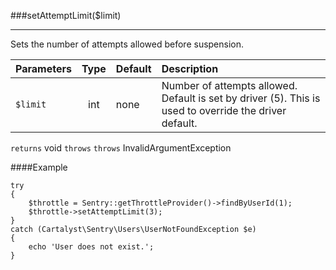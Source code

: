 <a id="setAttemptLimit"></a>
###setAttemptLimit($limit)

----------

Sets the number of attempts allowed before suspension.

Parameters                   | Type            | Default       | Description
:--------------------------- | :-------------: | :------------ | :--------------
`$limit`                     | int             | none          | Number of attempts allowed. Default is set by driver (5).  This is used to override the driver default.

`returns` void
`throws` `throws` InvalidArgumentException

####Example

	try
	{
		$throttle = Sentry::getThrottleProvider()->findByUserId(1);
		$throttle->setAttemptLimit(3);
	}
	catch (Cartalyst\Sentry\Users\UserNotFoundException $e)
	{
		echo 'User does not exist.';
	}